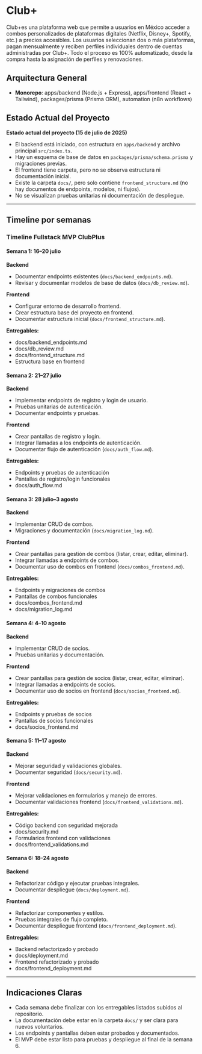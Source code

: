 # Club+

Club+es una plataforma web que permite a usuarios en México acceder a combos personalizados de plataformas digitales (Netflix, Disney+, Spotify, etc.) a precios accesibles. Los usuarios seleccionan dos o más plataformas, pagan mensualmente y reciben perfiles individuales dentro de cuentas administradas por Club+. Todo el proceso es 100% automatizado, desde la compra hasta la asignación de perfiles y renovaciones.

## Arquitectura General

- **Monorepo**: apps/backend (Node.js + Express), apps/frontend (React + Tailwind), packages/prisma (Prisma ORM), automation (n8n workflows)


## Estado Actual del Proyecto

**Estado actual del proyecto (15 de julio de 2025)**

- El backend está iniciado, con estructura en `apps/backend` y archivo principal `src/index.ts`.
- Hay un esquema de base de datos en `packages/prisma/schema.prisma` y migraciones previas.
- El frontend tiene carpeta, pero no se observa estructura ni documentación inicial.
- Existe la carpeta `docs/`, pero solo contiene `frontend_structure.md` (no hay documentos de endpoints, modelos, ni flujos).
- No se visualizan pruebas unitarias ni documentación de despliegue.

---

## Timeline por semanas

### Timeline Fullstack MVP ClubPlus

#### Semana 1: 16–20 julio

**Backend**
- Documentar endpoints existentes (`docs/backend_endpoints.md`).
- Revisar y documentar modelos de base de datos (`docs/db_review.md`).

**Frontend**
- Configurar entorno de desarrollo frontend.
- Crear estructura base del proyecto en frontend.
- Documentar estructura inicial (`docs/frontend_structure.md`).

**Entregables:**
- docs/backend_endpoints.md
- docs/db_review.md
- docs/frontend_structure.md
- Estructura base en frontend

#### Semana 2: 21–27 julio

**Backend**
- Implementar endpoints de registro y login de usuario.
- Pruebas unitarias de autenticación.
- Documentar endpoints y pruebas.

**Frontend**
- Crear pantallas de registro y login.
- Integrar llamadas a los endpoints de autenticación.
- Documentar flujo de autenticación (`docs/auth_flow.md`).

**Entregables:**
- Endpoints y pruebas de autenticación
- Pantallas de registro/login funcionales
- docs/auth_flow.md

#### Semana 3: 28 julio–3 agosto

**Backend**
- Implementar CRUD de combos.
- Migraciones y documentación (`docs/migration_log.md`).

**Frontend**
- Crear pantallas para gestión de combos (listar, crear, editar, eliminar).
- Integrar llamadas a endpoints de combos.
- Documentar uso de combos en frontend (`docs/combos_frontend.md`).

**Entregables:**
- Endpoints y migraciones de combos
- Pantallas de combos funcionales
- docs/combos_frontend.md
- docs/migration_log.md

#### Semana 4: 4–10 agosto

**Backend**
- Implementar CRUD de socios.
- Pruebas unitarias y documentación.

**Frontend**
- Crear pantallas para gestión de socios (listar, crear, editar, eliminar).
- Integrar llamadas a endpoints de socios.
- Documentar uso de socios en frontend (`docs/socios_frontend.md`).

**Entregables:**
- Endpoints y pruebas de socios
- Pantallas de socios funcionales
- docs/socios_frontend.md

#### Semana 5: 11–17 agosto

**Backend**
- Mejorar seguridad y validaciones globales.
- Documentar seguridad (`docs/security.md`).

**Frontend**
- Mejorar validaciones en formularios y manejo de errores.
- Documentar validaciones frontend (`docs/frontend_validations.md`).

**Entregables:**
- Código backend con seguridad mejorada
- docs/security.md
- Formularios frontend con validaciones
- docs/frontend_validations.md

#### Semana 6: 18–24 agosto

**Backend**
- Refactorizar código y ejecutar pruebas integrales.
- Documentar despliegue (`docs/deployment.md`).

**Frontend**
- Refactorizar componentes y estilos.
- Pruebas integrales de flujo completo.
- Documentar despliegue frontend (`docs/frontend_deployment.md`).

**Entregables:**
- Backend refactorizado y probado
- docs/deployment.md
- Frontend refactorizado y probado
- docs/frontend_deployment.md

---

## Indicaciones Claras

- Cada semana debe finalizar con los entregables listados subidos al repositorio.
- La documentación debe estar en la carpeta `docs/` y ser clara para nuevos voluntarios.
- Los endpoints y pantallas deben estar probados y documentados.
- El MVP debe estar listo para pruebas y despliegue al final de la semana 6.
